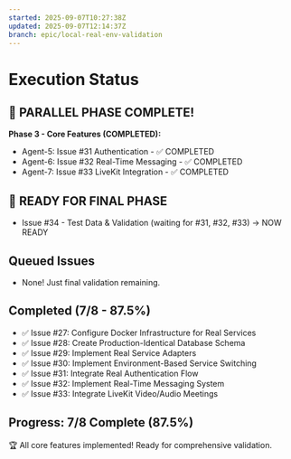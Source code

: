 ```yaml
---
started: 2025-09-07T10:27:38Z
updated: 2025-09-07T12:14:37Z
branch: epic/local-real-env-validation
---
```


# Execution Status

## 🎉 PARALLEL PHASE COMPLETE! 

**Phase 3 - Core Features (COMPLETED):**
- Agent-5: Issue #31 Authentication - ✅ COMPLETED
- Agent-6: Issue #32 Real-Time Messaging - ✅ COMPLETED  
- Agent-7: Issue #33 LiveKit Integration - ✅ COMPLETED

## 🚀 READY FOR FINAL PHASE
- Issue #34 - Test Data & Validation (waiting for #31, #32, #33) → NOW READY

## Queued Issues  
- None! Just final validation remaining.

## Completed (7/8 - 87.5%)
- ✅ Issue #27: Configure Docker Infrastructure for Real Services
- ✅ Issue #28: Create Production-Identical Database Schema  
- ✅ Issue #29: Implement Real Service Adapters
- ✅ Issue #30: Implement Environment-Based Service Switching
- ✅ Issue #31: Integrate Real Authentication Flow
- ✅ Issue #32: Implement Real-Time Messaging System
- ✅ Issue #33: Integrate LiveKit Video/Audio Meetings

## Progress: 7/8 Complete (87.5%)
🏆 All core features implemented! Ready for comprehensive validation.
